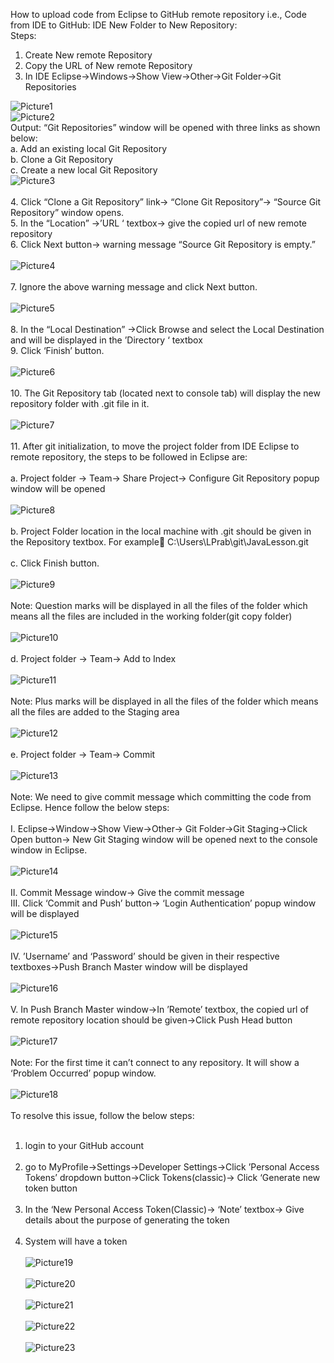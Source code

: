 How to upload code from Eclipse to GitHub remote repository  i.e., Code from IDE to GitHub:
IDE New Folder to New Repository:<br>
Steps:
1.	Create New remote Repository
2.	Copy the URL of New remote Repository
3.	In IDE Eclipse->Windows->Show View->Other->Git Folder->Git Repositories

![Picture1](https://github.com/LavanyaPrabhakar/JavaLesson/assets/117753230/fbcffa32-8cdc-4d33-b809-a399c902e849)<br>
![Picture2](https://github.com/LavanyaPrabhakar/JavaLesson/assets/117753230/84a3da41-6d0f-4ac2-8b39-3258e2f9ecbf)<br>
Output: “Git Repositories” window will be opened with three links as shown below:<br>
a.	Add an existing local Git Repository<br>
b.	Clone a Git Repository<br>
c.	Create a new local Git Repository<br>
![Picture3](https://github.com/LavanyaPrabhakar/JavaLesson/assets/117753230/303f556d-9f72-4614-b667-f8a4f4ed5bfd)<br><br>
4.	Click “Clone a Git Repository” link-> “Clone Git Repository”-> “Source Git Repository” window opens.<br>
5.	In the “Location” ->’URL ‘ textbox-> give the copied url of new remote repository<br>
6.	Click Next button-> warning message “Source Git Repository is empty.”<br><br>
![Picture4](https://github.com/LavanyaPrabhakar/JavaLesson/assets/117753230/7f40f7e5-363b-4277-9b9b-d70491181592)<br><br>
7.	Ignore the above warning message and click Next button.<br><br>
![Picture5](https://github.com/LavanyaPrabhakar/JavaLesson/assets/117753230/c815b553-cd56-459d-921b-0ebfce851135)<br><br>
8.	In the “Local Destination” ->Click Browse and select the Local Destination and will be displayed in the ’Directory ‘ textbox<br>
9.	Click ‘Finish’ button.<br><br>
![Picture6](https://github.com/LavanyaPrabhakar/JavaLesson/assets/117753230/4a12f734-1897-46c6-85ce-3a7e01c0d135)<br><br>
10.	The Git Repository tab (located next to console tab) will display the new repository folder with .git file in it.<br><br>
![Picture7](https://github.com/LavanyaPrabhakar/JavaLesson/assets/117753230/1a7122df-d88e-4639-a5f0-503815f3508b)<br><br>
11.	After git initialization, to move the project folder from IDE Eclipse to remote repository, the steps to be followed in Eclipse are:<br><br>
a.	Project folder -> Team-> Share Project-> Configure Git Repository popup window will be opened<br><br>
![Picture8](https://github.com/LavanyaPrabhakar/JavaLesson/assets/117753230/82d15c90-2eef-4f8c-a21a-d5e8215daa1e)<br><br>
b.	Project Folder location in the local machine with \.git should be given in the Repository textbox. For example  C:\Users\LPrab\git\JavaLesson\.git<br><br>
c.	Click Finish button.<br><br>
![Picture9](https://github.com/LavanyaPrabhakar/JavaLesson/assets/117753230/1e100c6a-5989-4665-a8d9-90870bad7044)<br><br>
Note: Question marks will be displayed in all the files of the folder which means all the files are included in the working folder(git copy folder)<br><br>
![Picture10](https://github.com/LavanyaPrabhakar/JavaLesson/assets/117753230/0aaba620-cc5e-440a-9183-5e90b9b19785)<br><br>
d.	Project folder -> Team-> Add to Index<br><br>
![Picture11](https://github.com/LavanyaPrabhakar/JavaLesson/assets/117753230/aab38588-0752-4072-8c23-d40ebfad3409)<br><br>
Note: Plus marks will be displayed in all the files of the folder which means all the files are added to the Staging area<br><br>
![Picture12](https://github.com/LavanyaPrabhakar/JavaLesson/assets/117753230/f9ff61b3-061e-4bf5-bf40-fc6ac76a9b4f)<br><br>
e.	Project folder -> Team-> Commit<br><br>
![Picture13](https://github.com/LavanyaPrabhakar/JavaLesson/assets/117753230/efb089f1-efc2-4e80-8d47-df1e5603df76)<br><br>
Note: We need to give commit message which committing the code from Eclipse. Hence follow the below steps:<br><br>
  I.	Eclipse->Window->Show View->Other-> Git Folder->Git Staging->Click Open button-> New Git Staging window will be opened next to the console window in Eclipse.<br><br>
![Picture14](https://github.com/LavanyaPrabhakar/JavaLesson/assets/117753230/e4ebcde2-3b9f-4aa1-9510-39506d29d9ac)<br><br>
II.	Commit Message window-> Give the commit message<br>
III.	Click ‘Commit and Push’ button-> ‘Login Authentication’ popup window will be displayed<br><br>
![Picture15](https://github.com/LavanyaPrabhakar/JavaLesson/assets/117753230/5c35d4a6-3ffc-4ea5-93c4-3f752957d8a3)<br><br>
IV.	’Username’ and ‘Password’ should be given in their respective textboxes->Push Branch Master window will be displayed<br><br>
![Picture16](https://github.com/LavanyaPrabhakar/JavaLesson/assets/117753230/f4073a0f-402a-4a25-9ea5-ba6942f3d860)<br><br>
V.	In Push Branch Master window->In ’Remote’ textbox, the copied url of remote repository location should be given->Click Push Head button<br><br>
![Picture17](https://github.com/LavanyaPrabhakar/JavaLesson/assets/117753230/87009f99-5543-47f5-92fc-0f425bcff8fb)<br><br>
Note: For the first time it can’t connect to any repository. It will show a ‘Problem Occurred’ popup window.<br><br>
![Picture18](https://github.com/LavanyaPrabhakar/JavaLesson/assets/117753230/603a00c9-261e-42dd-b0c4-bfd9229efe59)<br><br>
To resolve this issue, follow the below steps:<br><br>
1.	login to your GitHub account<br><br>
2.	go to MyProfile->Settings->Developer Settings->Click ’Personal Access Tokens’ dropdown button->Click Tokens(classic)-> Click ‘Generate new token button<br><br>
3.	In the ‘New Personal Access Token(Classic)-> ‘Note’ textbox-> Give details about the purpose of generating the token<br><br>
4.	System will have a token<br><br>
![Picture19](https://github.com/LavanyaPrabhakar/JavaLesson/assets/117753230/0e4a6836-6c2b-4619-9a03-c08a00c1e620)<br><br>
![Picture20](https://github.com/LavanyaPrabhakar/JavaLesson/assets/117753230/8335cceb-a8b7-41f3-b912-012c601ff241)<br><br>
![Picture21](https://github.com/LavanyaPrabhakar/JavaLesson/assets/117753230/a0c1be30-320c-4a00-9159-715e4d94049b)<br><br>
![Picture22](https://github.com/LavanyaPrabhakar/JavaLesson/assets/117753230/ab46a37b-ba00-429b-858d-0ec7fe7ced86)<br><br>
![Picture23](https://github.com/LavanyaPrabhakar/JavaLesson/assets/117753230/9e974fd8-f8a0-4872-8606-d18c6af1dc8e)<br><br>

